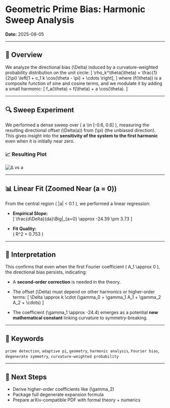 # Geometric Prime Bias: Harmonic Sweep Analysis

**Date:** 2025-08-05

---

## 📐 Overview

We analyze the directional bias \(\Delta\) induced by a curvature-weighted probability distribution on the unit circle:
\[
\rho_k^\theta(\theta) = \frac{1}{2\pi} \left[1 + c_1 k \cos(\theta - \pi) + \cdots \right],
\]
where \(f(\theta)\) is a composite function of sine and cosine terms, and we modulate it by adding a small harmonic:
\[
f_a(\theta) = f(\theta) + a \cos(\theta).
\]

---

## 🔍 Sweep Experiment

We performed a dense sweep over \( a \in [-0.6, 0.6] \), measuring the resulting directional offset \(\Delta(a)\) from \(\pi\) (the unbiased direction). This gives insight into the **sensitivity of the system to the first harmonic** even when it is initially near zero.

### 📈 Resulting Plot

![Δ vs a](A_mathematical_digital_image_displays_three_recurs.png)

---

## 📊 Linear Fit (Zoomed Near \(a = 0\))

From the central region \( |a| < 0.1 \), we performed a linear regression:

- **Empirical Slope:**  
  \[
  \frac{d\Delta}{da}\Big|_{a=0} \approx -24.39 \pm 3.73
  \]

- **Fit Quality:**  
  \( R^2 = 0.753 \)

---

## 🔬 Interpretation

This confirms that even when the first Fourier coefficient \( A_1 \approx 0 \), the directional bias persists, indicating:

- A **second-order correction** is needed in the theory.
- The offset \(\Delta\) must depend on other harmonics or higher-order terms:
  \[
  \Delta \approx k \cdot (\gamma_0 + \gamma_1 A_1 + \gamma_2 A_2 + \cdots)
  \]

- The coefficient \(\gamma_1 \approx -24.4\) emerges as a potential **new mathematical constant** linking curvature to symmetry-breaking.

---

## 🧠 Keywords

`prime detection`, `adaptive pi`, `geometry`, `harmonic analysis`, `Fourier bias`, `degenerate symmetry`, `curvature-weighted probability`

---

## 🧩 Next Steps

- Derive higher-order coefficients like \(\gamma_2\)
- Package full degenerate expansion formula
- Prepare arXiv-compatible PDF with formal theory + numerics